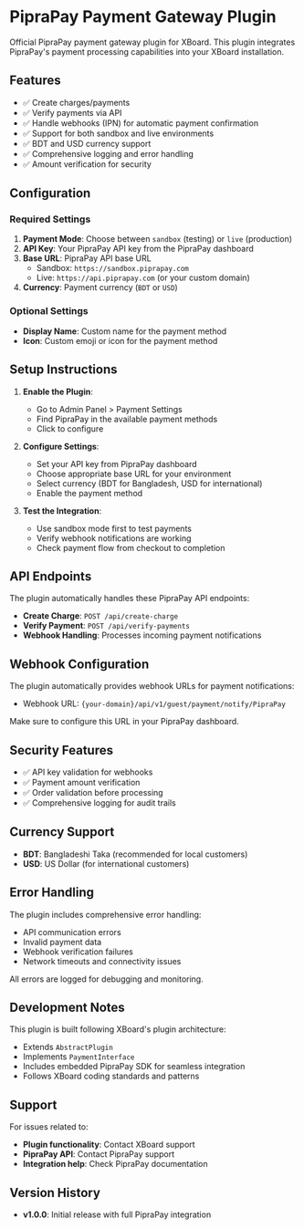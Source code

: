 # PipraPay Payment Gateway Plugin

Official PipraPay payment gateway plugin for XBoard. This plugin integrates PipraPay's payment processing capabilities into your XBoard installation.

## Features

- ✅ Create charges/payments
- ✅ Verify payments via API  
- ✅ Handle webhooks (IPN) for automatic payment confirmation
- ✅ Support for both sandbox and live environments
- ✅ BDT and USD currency support
- ✅ Comprehensive logging and error handling
- ✅ Amount verification for security

## Configuration

### Required Settings

1. **Payment Mode**: Choose between `sandbox` (testing) or `live` (production)
2. **API Key**: Your PipraPay API key from the PipraPay dashboard
3. **Base URL**: PipraPay API base URL
   - Sandbox: `https://sandbox.piprapay.com`
   - Live: `https://api.piprapay.com` (or your custom domain)
4. **Currency**: Payment currency (`BDT` or `USD`)

### Optional Settings

- **Display Name**: Custom name for the payment method
- **Icon**: Custom emoji or icon for the payment method

## Setup Instructions

1. **Enable the Plugin**: 
   - Go to Admin Panel > Payment Settings
   - Find PipraPay in the available payment methods
   - Click to configure

2. **Configure Settings**:
   - Set your API key from PipraPay dashboard
   - Choose appropriate base URL for your environment
   - Select currency (BDT for Bangladesh, USD for international)
   - Enable the payment method

3. **Test the Integration**:
   - Use sandbox mode first to test payments
   - Verify webhook notifications are working
   - Check payment flow from checkout to completion

## API Endpoints

The plugin automatically handles these PipraPay API endpoints:

- **Create Charge**: `POST /api/create-charge`
- **Verify Payment**: `POST /api/verify-payments` 
- **Webhook Handling**: Processes incoming payment notifications

## Webhook Configuration

The plugin automatically provides webhook URLs for payment notifications:
- Webhook URL: `{your-domain}/api/v1/guest/payment/notify/PipraPay`

Make sure to configure this URL in your PipraPay dashboard.

## Security Features

- ✅ API key validation for webhooks
- ✅ Payment amount verification
- ✅ Order validation before processing
- ✅ Comprehensive logging for audit trails

## Currency Support

- **BDT**: Bangladeshi Taka (recommended for local customers)
- **USD**: US Dollar (for international customers)

## Error Handling

The plugin includes comprehensive error handling:
- API communication errors
- Invalid payment data
- Webhook verification failures
- Network timeouts and connectivity issues

All errors are logged for debugging and monitoring.

## Development Notes

This plugin is built following XBoard's plugin architecture:
- Extends `AbstractPlugin`
- Implements `PaymentInterface`
- Includes embedded PipraPay SDK for seamless integration
- Follows XBoard coding standards and patterns

## Support

For issues related to:
- **Plugin functionality**: Contact XBoard support
- **PipraPay API**: Contact PipraPay support
- **Integration help**: Check PipraPay documentation

## Version History

- **v1.0.0**: Initial release with full PipraPay integration
